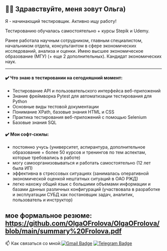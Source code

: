 ## :woman_technologist: Здравствуйте, меня зовут Ольга)

Я - начинающий тестировщик. Активно ищу работу!

Тестированию обучалась самостоятельно + курсы Stepik и Udemy.

Ранее работала научным сотрудником, главным специалистом, начальником отдела, консультантом в сфере экономических исследований, анализа и оценки.
Имею высшее экономическое образование (МГУ) (+ еще 2 дополнительных).
Кандидат экономических наук.

---

#### ✔️ Что знаю в тестировании на сегодняшний момент:

* Тестирование API и пользовательского интерфейса веб-приложений
* Знание фреймворка Pytest  для автоматизации тестирования  для Python
* Основные виды тестовой документации
* Понимание XPath, базовые знания HTML и CSS
* Практика тестирования веб-приложений с помощью Selenium
* Базовые знания SQL


#### ✔️ Мои софт-скилы:
* постоянно учусь (университет, аспирантура, дополнительное образование + более 50 курсов и тренингов по тем аспектам, которые требовались в работе)
* могу самоорганизовываться и работать самостоятельно (12 лет была ИП)
* эффективна в стрессовых ситуациях (занималась оперативной экономической оценкой нештатных ситуаций в ОАО РЖД)
* легко нахожу общий язык с большими объемами информации и базами данных различных конфигураций (участвовала в разработке и эксплуатации СУБД как постановщик задач, аналитик, пользователь и инструктор)


мое формальное резюме: https://github.com/OlgaOFrolova/OlgaOFrolova/blob/main/summary%20Frolova.pdf
---

:mailbox: Как связаться со мной:[![Gmail Badge](https://img.shields.io/badge/-Gmail-red?style=flat&logo=Gmail&logoColor=white)](mailto:50freesmart@gmail.com)  [![Telegram Badge](https://img.shields.io/badge/-olgaofrolova-blue?style=flat&logo=Telegram&logoColor=white)](https://t.me/olgaofrolova)


